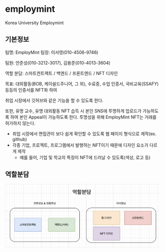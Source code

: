 # employmint
Korea University Employmint

## 기본정보

팀명: EmployMint
팀장: 이서영(010-4506-9746)

팀원: 안준성(010-3212-3017), 김용준(010-4013-3604)

역할 분담: 스마트컨트랙트 / 백엔드 / 프론트엔드 / NFT 디자인

목표: 대외활동(BOB, 케이쉴드주니어, 그 외), 수료증, 수업 인증서, 국비교육(SSAFY) 등등의 인증서를 NFT화 하여

취업 시장에서 깃허브와 같은 기능을 할 수 있도록 한다.

또한, 유명 교수, 유명 대외활동 NFT 습득 시 본인 SNS에 투명하게 업로드가 가능하도록 하여 본인 Appeal이 가능하도록 한다.
투명성을 위해 EmployMint NFT는 거래를 허가하지 않는다. 

- 취업 시장에서 면접관이 보다 쉽게 확인할 수 있도록 웹 페이지 형식으로 제작(ex. github)
- 각종 기업, 프로젝트, 프로그램에서 발행하는 NFT이기 때문에 디자인 요소가 다르게 제작
    - 예를 들어, 기업 및 학교의 특징이 NFT에 드러날 수 있도록(색상, 로고 등)

## 역할분담
![역할분담](./docs/images/%EC%97%AD%ED%95%A0%EB%B6%84%EB%8B%B4.png)